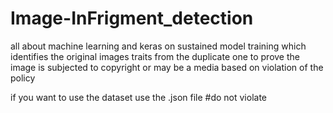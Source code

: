 # Image-InFrigment_detection
all about machine learning and keras on sustained model training which identifies the original images traits from the duplicate one to prove the image is subjected to copyright or may be a media based on violation of the policy

if you want to use the dataset use the .json file #do not violate

